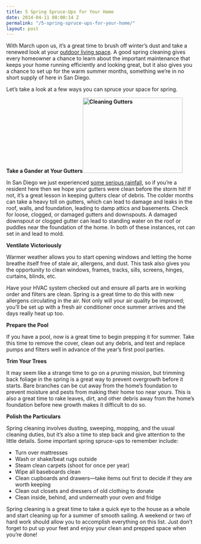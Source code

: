 ```yaml
---
title: 5 Spring Spruce-Ups for Your Home
date: 2014-04-11 08:00:14 Z
permalink: "/5-spring-spruce-ups-for-your-home/"
layout: post
---
```


With March upon us, it’s a great time to brush off winter’s dust and take a renewed look at your <a href="http://www.murraylampert.com/san-diego-outdoor-living-space-design/">outdoor living space</a>. A good spring cleaning gives every homeowner a chance to learn about the important maintenance that keeps your home running efficiently and looking great, but it also gives you a chance to set up for the warm summer months, something we’re in no short supply of here in San Diego.

Let’s take a look at a few ways you can spruce your space for spring.

<strong>Take a Gander at Your Gutters<a href="http://www.murraylampert.com/wp-content/uploads/Cleaning-Gutters-5368177-s4x3_al.jpg"><img class="size-full wp-image-2048 alignright" alt="Cleaning Gutters" src="http://www.murraylampert.com/wp-content/uploads/Cleaning-Gutters-5368177-s4x3_al.jpg" width="266" height="200" /></a></strong>

In San Diego we just experienced <a href="http://www.760kfmb.com/story/24850644/san-diego-hit-with-our-biggest-storm-in-years">some serious rainfall</a>, so if you’re a resident here then we hope your gutters were clean before the storm hit! If not, it’s a great lesson in keeping gutters clear of debris.
The colder months can take a heavy toll on gutters, which can lead to damage and leaks in the roof, walls, and foundation, leading to damp attics and basements. Check for loose, clogged, or damaged gutters and downspouts. A damaged downspout or clogged gutter can lead to standing water on the roof or puddles near the foundation of the home. In both of these instances, rot can set in and lead to mold.

<strong>Ventilate Victoriously</strong>

Warmer weather allows you to start opening windows and letting the home breathe itself free of stale air, allergens, and dust. This task also gives you the opportunity to clean windows, frames, tracks, sills, screens, hinges, curtains, blinds, etc.

Have your HVAC system checked out and ensure all parts are in working order and filters are clean. Spring is a great time to do this with new allergens circulating in the air. Not only will your air quality be improved; you’ll be set up with a fresh air conditioner once summer arrives and the days really heat up too.

<strong>Prepare the Pool</strong>

If you have a pool, now is a great time to begin prepping it for summer. Take this time to remove the cover, clean out any debris, and test and replace pumps and filters well in advance of the year’s first pool parties.

<strong>Trim Your Trees</strong>

It may seem like a strange time to go on a pruning mission, but trimming back foliage in the spring is a great way to prevent overgrowth before it starts. Bare branches can be cut away from the home’s foundation to prevent moisture and pests from making their home too near yours. This is also a great time to rake leaves, dirt, and other debris away from the home’s foundation before new growth makes it difficult to do so.

<strong>Polish the Particulars</strong>

Spring cleaning involves dusting, sweeping, mopping, and the usual cleaning duties, but it’s also a time to step back and give attention to the little details. Some important spring spruce-ups to remember include:
<ul>
	<li>Turn over mattresses</li>
	<li>Wash or shake/beat rugs outside</li>
	<li>Steam clean carpets (shoot for once per year)</li>
	<li>Wipe all baseboards clean</li>
	<li>Clean cupboards and drawers—take items out first to decide if they are worth keeping</li>
	<li>Clean out closets and dressers of old clothing to donate</li>
	<li>Clean inside, behind, and underneath your oven and fridge</li>
</ul>
Spring cleaning is a great time to take a quick eye to the house as a whole and start cleaning up for a summer of smooth sailing. A weekend or two of hard work should allow you to accomplish everything on this list. Just don’t forget to put up your feet and enjoy your clean and prepped space when you’re done!
